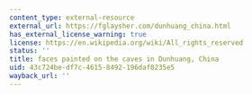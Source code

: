 ```yaml
---
content_type: external-resource
external_url: https://fglaysher.com/dunhuang_china.html
has_external_license_warning: true
license: https://en.wikipedia.org/wiki/All_rights_reserved
status: ''
title: faces painted on the caves in Dunhuang, China
uid: 43c724be-df7c-4615-8492-196daf0235e5
wayback_url: ''
---
```

